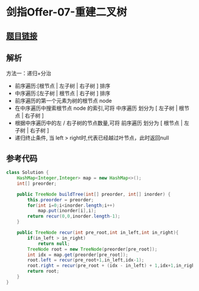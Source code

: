 # 剑指Offer-07-重建二叉树

## [题目链接](https://leetcode-cn.com/problems/zhong-jian-er-cha-shu-lcof/)

## 解析

方法一：递归+分治

- 前序遍历:[根节点 | 左子树 | 右子树 ] 排序
- 中序遍历:[左子树 | 根节点 | 右子树 ] 排序
- 前序遍历的第一个元素为树的根节点 node 
- 在中序遍历中搜索根节点 node 的索引,可将 中序遍历 划分为 [ 左子树 | 根节点 | 右子树 ]
- 根据中序遍历中的左 / 右子树的节点数量,可将 前序遍历 划分为 [ 根节点 | 左子树 | 右子树 ]
- 递归终止条件, 当 left > right时,代表已经越过叶节点，此时返回null

## 参考代码
```Java
class Solution {
    HashMap<Integer,Integer> map = new HashMap<>();
    int[] preorder;

    public TreeNode buildTree(int[] preorder, int[] inorder) {
        this.preorder = preorder;
        for(int i=0;i<inorder.length;i++)
            map.put(inorder[i],i);
        return recur(0,0,inorder.length-1);
    }

    public TreeNode recur(int pre_root,int in_left,int in_right){
        if(in_left > in_right)
            return null;
        TreeNode root = new TreeNode(preorder[pre_root]);
        int idx = map.get(preorder[pre_root]);
        root.left = recur(pre_root+1,in_left,idx-1);
        root.right = recur(pre_root + (idx - in_left) + 1,idx+1,in_right);
        return root;
    }
}
```

